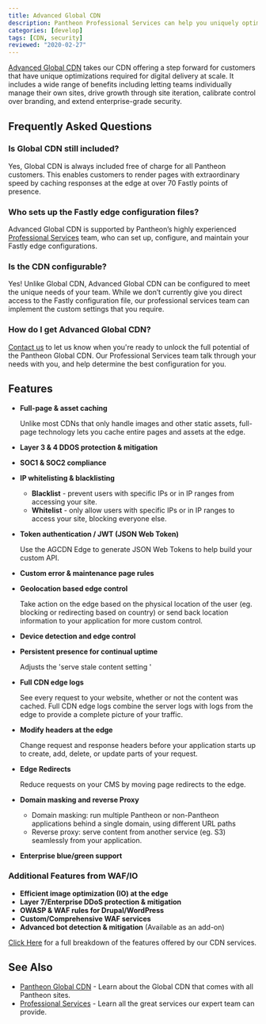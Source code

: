 ```yaml
---
title: Advanced Global CDN
description: Pantheon Professional Services can help you uniquely optimize our Global CDN
categories: [develop]
tags: [CDN, security]
reviewed: "2020-02-27"
---
```


[Advanced Global CDN](https://pantheon.io/product/advanced-global-cdn) takes our CDN offering a step forward for customers that have unique optimizations required for digital delivery at scale. It includes a wide range of benefits including letting teams individually manage their own sites, drive growth through site iteration, calibrate control over branding, and extend enterprise-grade security.

## Frequently Asked Questions

### Is Global CDN still included?

Yes, Global CDN is always included free of charge for all Pantheon customers. This enables customers  to render pages with extraordinary speed by caching responses at the edge at over 70 Fastly points of presence.

### Who sets up the Fastly edge configuration files?

Advanced Global CDN is supported by Pantheon’s highly experienced [Professional Services](/professional-services) team, who can set up, configure, and maintain your Fastly edge configurations.

### Is the CDN configurable?

Yes! Unlike Global CDN, Advanced Global CDN can be configured to meet the unique needs of your team. While we don’t currently give you direct access to the Fastly configuration file, our professional services team can implement the custom settings that you require.

### How do I get Advanced Global CDN?

[Contact us](https://pantheon.io/contact) to let us know when you're ready to unlock the full potential of the Pantheon Global CDN. Our Professional Services team talk through your needs with you, and help determine the best configuration for you.

## Features

- **Full-page & asset caching**

  Unlike most CDNs that only handle images and other static assets, full-page technology lets you cache entire pages and assets at the edge.
- **Layer 3 & 4 DDOS protection & mitigation**
- **SOC1 & SOC2 compliance**
- **IP whitelisting & blacklisting**
  - **Blacklist** - prevent users with specific IPs or in IP ranges from accessing your site.
  - **Whitelist** - only allow users with specific IPs or in IP ranges to access your site, blocking everyone else.
- **Token authentication / JWT (JSON Web Token)**

  Use the AGCDN Edge to generate JSON Web Tokens to help build your custom API.
- **Custom error & maintenance page rules**
- **Geolocation based edge control**

  Take action on the edge based on the physical location of the user (eg. blocking or redirecting based on country) or send back location information to your application for more custom control.
- **Device detection and edge control**
- **Persistent presence for continual uptime**

  Adjusts the 'serve stale content setting '
- **Full CDN edge logs**

  See every request to your website, whether or not the content was cached. Full CDN edge logs combine the server logs with logs from the edge to provide a complete picture of your traffic.
- **Modify headers at the edge**

  Change request and response headers before your application starts up to create, add, delete, or update parts of your request.
- **Edge Redirects**

  Reduce requests on your CMS by moving page redirects to the edge.
- **Domain masking and reverse Proxy**
  - Domain masking: run multiple Pantheon or non-Pantheon applications behind a single domain, using different URL paths
  - Reverse proxy: serve content from another service (eg. S3) seamlessly from your application.
- **Enterprise blue/green support**

### Additional Features from WAF/IO

- **Efficient image optimization (IO) at the edge**
- **Layer 7/Enterprise DDoS protection & mitigation**
- **OWASP & WAF rules for Drupal/WordPress**
- **Custom/Comprehensive WAF services**
- **Advanced bot detection & mitigation** (Available as an add-on)

[Click Here](https://pantheon.io/advanced-global-cdn#pricing-matrix-wrapper) for a full breakdown of the features offered by our CDN services.

## See Also

- [Pantheon Global CDN](/global-cdn) - Learn about the Global CDN that comes with all Pantheon sites.
- [Professional Services](/professional-services) - Learn all the great services our expert team can provide.
